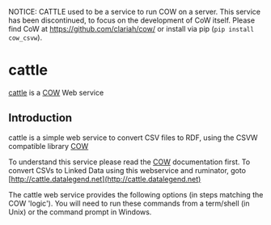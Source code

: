 NOTICE: CATTLE used to be a service to run COW on a server. This service has been discontinued, to focus on the development of CoW itself. Please find CoW at https://github.com/clariah/cow/ or install via pip (```pip install cow_csvw```). 


# cattle

[cattle](http://cattle.datalegend.net/) is a [COW](https://github.com/CLARIAH/COW) Web service

## Introduction

cattle is a simple web service to convert CSV files to RDF, using the CSVW compatible library [COW](https://github.com/clariah/cow)

To understand this service please read the [COW](https://github.com/clariah/cow) documentation first. To convert CSVs to Linked Data using this webservice and ruminator, goto [http://cattle.datalegend.net](http://cattle.datalegend.net)

The cattle web service provides the following options (in steps matching the COW 'logic'). You will need to run these commands from a term/shell (in Unix) or the command prompt in Windows.

<!-- ## API command line examples

### Step 1: build a metadata json file
Build a metadata.json file containing the conversion script and save it as a file

`curl -F "csv=@/home/amp/src/cattle/data/imf.csv" http://cattle.datalegend.net/build > imf.csv-metadata.json`

WARNING!: Unlike using COW locally, this will actually OVERWRITE a previous build of your file!

### Step 2: change your metadata file
This is something you do locally, so manually edit the `*-metadata.json` file you just created.

### Step 3: convert your csv file using the metadata.json script you created

`curl -F "csv=@/home/amp/src/cattle/data/imf.csv" -F "json=@imf.csv-metadata.json" http://cattle.datalegend.net/convert -H'Accept: application/n-quads' > imf.csv.nq`


### Other examples
If you just want to print something on your screen and not write them, simply omit the `> ...` part. E.g.:

`curl -i -F "csv=@/home/amp/src/cattle/data/imf.csv" http://cattle.datalegend.net/build`

`curl -i -F "csv=@/home/amp/src/cattle/data/imf.csv" -F "json=@imf.csv-metadata.json" http://cattle.datalegend.net/convert`

`curl -i -F "csv=@/home/amp/src/cattle/data/imf.csv" -F "json=@imf.csv-metadata.json" http://cattle.datalegend.net/convert -H'Accept: application/n-quads'`

Please note, that the webservice also allows you to save Linked Data as turtle (contrary to COW):

`curl -i -F "csv=@/home/amp/src/cattle/data/imf.csv" -F "json=@imf.csv-metadata.json" http://cattle.datalegend.net/convert -H'Accept: text/turtle'`

`curl -F "csv=@/home/amp/src/cattle/data/imf.csv" -F "json=@imf.csv-metadata.json" http://cattle.datalegend.net/convert -H'Accept: text/turtle' > imf.csv.ttl`
 -->
